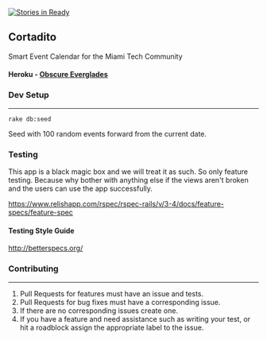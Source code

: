 [![Stories in Ready](https://badge.waffle.io/CyberStrike/soflo.svg?label=ready&title=Ready)](http://waffle.io/CyberStrike/soflo)

## Cortadito

Smart Event Calendar for the Miami Tech Community

#### Heroku - [Obscure Everglades](http://obscure-everglades-1980.herokuapp.com)

### Dev Setup

---

```Shell
rake db:seed
```
Seed with 100 random events forward from the current date.

### Testing

This app is a black magic box and we will treat it as such.
So only feature testing. Because why bother with anything else if the 
views aren't broken and the users can use the app successfully.
 
https://www.relishapp.com/rspec/rspec-rails/v/3-4/docs/feature-specs/feature-spec

#### Testing Style Guide

http://betterspecs.org/

### Contributing
---
1. Pull Requests for features must have an issue and tests.
2. Pull Requests for bug fixes must have a corresponding issue.
3. If there are no corresponding issues create one.
4. If you have a feature and need assistance such as writing your test,
  or hit a roadblock assign the appropriate label to the issue.

